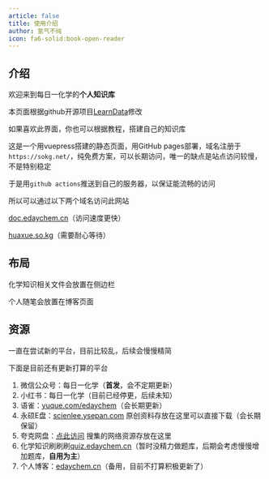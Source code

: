 ```yaml
---
article: false
title: 使用介绍
author: 氢气不纯
icon: fa6-solid:book-open-reader
---
```


## 介绍

欢迎来到每日一化学的**个人知识库**

本页面根据github开源项目[LearnData](https://github.com/rockbenben/LearnData)修改

如果喜欢此界面，你也可以根据教程，搭建自己的知识库

这是一个用vuepress搭建的静态页面，用GitHub pages部署，域名注册于`https://sokg.net/`，纯免费方案，可以长期访问，唯一的缺点是站点访问较慢，不是特别稳定

于是用`github actions`推送到自己的服务器，以保证能流畅的访问

所以可以通过以下两个域名访问此网站

[doc.edaychem.cn](https://doc.edaychem.cn/)（访问速度更快）

[huaxue.so.kg](https://huaxue.so.kg/)（需要耐心等待）

## 布局

化学知识相关文件会放置在侧边栏

个人随笔会放置在博客页面

## 资源

一直在尝试新的平台，目前比较乱，后续会慢慢精简

下面是目前还有更新打算的平台

1. 微信公众号：每日一化学（**首发**，会不定期更新）
2. 小红书：每日一化学（目前已经停更，后续未知）
3. 语雀：[yuque.com/edaychem](https://www.yuque.com/edaychem)（会长期更新）
4. 永硕E盘：[scienlee.ysepan.com](http://scienlee.ysepan.com/) 原创资料存放在这里可以直接下载（会长期保留）
5. 夸克网盘：[点此访问](https://pan.quark.cn/s/707018aa1155) 搜集的网络资源存放在这里
6. 化学知识刷刷刷[quiz.edaychem.cn](https://quiz.edaychem.cn)（暂时没精力做题库，后期会考虑慢慢增加题库，**自用为主**）
7. 个人博客：[edaychem.cn](http://edaychem.cn)（备用，目前不打算积极更新了）
